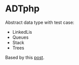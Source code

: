 ADTphp
======

Abstract data type with test case:

<ul>
<li>LinkedLis</li>
<li>Queues</li>
<li>Stack</li>
<li>Trees</li>
</ul>

Based by this <a href='http://www.sitepoint.com/php-data-structures-1/'>post</a>.
